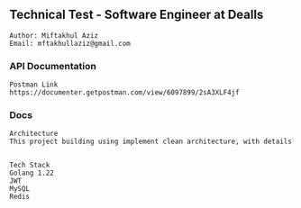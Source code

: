 ## Technical Test - Software Engineer at Dealls

        
    Author: Miftakhul Aziz
    Email: mftakhullaziz@gmail.com

### API Documentation

    Postman Link
    https://documenter.getpostman.com/view/6097899/2sA3XLF4jf

### Docs

    Architecture 
    This project building using implement clean architecture, with details


    Tech Stack
    Golang 1.22
    JWT
    MySQL
    Redis
